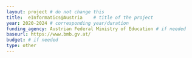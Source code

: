 ```yaml
---
layout: project # do not change this
title: 	eInformatics@Austria	# title of the project
year: 2020-2024	# corresponding year/duration
funding_agency: Austrian Federal Ministry of Education # if needed
baseurl: https://www.bmb.gv.at/
budget: # if needed
type: other
---
```

